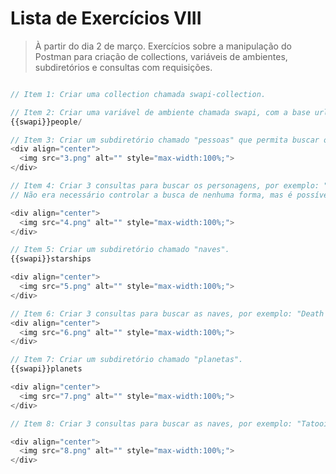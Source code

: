# Lista de Exercícios VIII

> À partir do dia 2 de março. Exercícios sobre a manipulação do Postman para criação de collections, variáveis de ambientes, subdiretórios e consultas com requisições.

```js

// Item 1: Criar uma collection chamada swapi-collection.

// Item 2: Criar uma variável de ambiente chamada swapi, com a base url https://swapi.dev/api e utilizar ela como base para as demais requisições.
{{swapi}}people/

// Item 3: Criar um subdiretório chamado "pessoas" que permita buscar os personagens.
<div align="center">
  <img src="3.png" alt="" style="max-width:100%;">
</div>
```
```js
// Item 4: Criar 3 consultas para buscar os personagens, por exemplo: "Obi-Wan, Greedo e Yoda".
// Não era necessário controlar a busca de nenhuma forma, mas é possível passar alguns parâmetros.

<div align="center">
  <img src="4.png" alt="" style="max-width:100%;">
</div>
```
```js
// Item 5: Criar um subdiretório chamado "naves".
{{swapi}}starships

<div align="center">
  <img src="5.png" alt="" style="max-width:100%;">
</div>
```
```js
// Item 6: Criar 3 consultas para buscar as naves, por exemplo: "Death Star", "Millenium Falcon" e "X-wing".
<div align="center">
  <img src="6.png" alt="" style="max-width:100%;">
</div>
```
```js
// Item 7: Criar um subdiretório chamado "planetas".
{{swapi}}planets

<div align="center">
  <img src="7.png" alt="" style="max-width:100%;">
</div>
```
```js
// Item 8: Criar 3 consultas para buscar as naves, por exemplo: "Tatooine", "Alderaan" e "Hoth".

<div align="center">
  <img src="8.png" alt="" style="max-width:100%;">
</div>

```